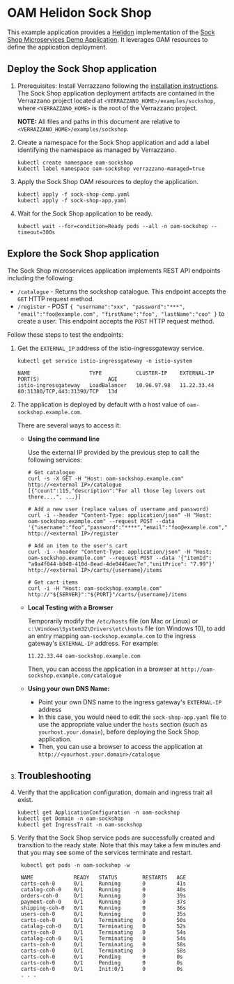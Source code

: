 # OAM Helidon Sock Shop

This example application provides a [Helidon](https://helidon.io) implementation of the [Sock Shop Microservices Demo Application](https://microservices-demo.github.io/).
It leverages OAM resources to define the application deployment.

## Deploy the Sock Shop application

1. Prerequisites: Install Verrazzano following the [installation instructions](../../README.md).
   The Sock Shop application deployment artifacts are contained in the Verrazzano project located at 
   `<VERRAZZANO_HOME>/examples/sockshop`, where `<VERRAZZANO_HOME>` is the root of the Verrazzano project.

   **NOTE:** All files and paths in this document are relative to 
   `<VERRAZZANO_HOME>/examples/sockshop`.

1. Create a namespace for the Sock Shop application and add a label identifying the namespace as managed by Verrazzano.
   ```
   kubectl create namespace oam-sockshop
   kubectl label namespace oam-sockshop verrazzano-managed=true
   ```

1. Apply the Sock Shop OAM resources to deploy the application.
   ```
   kubectl apply -f sock-shop-comp.yaml
   kubectl apply -f sock-shop-app.yaml
   ```
   
1. Wait for the Sock Shop application to be ready.
   ```
   kubectl wait --for=condition=Ready pods --all -n oam-sockshop --timeout=300s
   ```

## Explore the Sock Shop application

The Sock Shop microservices application implements REST API endpoints including the following:

- `/catalogue` - Returns the sockshop catalogue.
This endpoint accepts the `GET` HTTP request method.
- `/register` - POST `{
  "username":"xxx",
  "password":"***",
  "email":"foo@example.com",
  "firstName":"foo",
  "lastName":"coo"
}` to create a user. This
endpoint accepts the `POST` HTTP request method.

Follow these steps to test the endpoints:

1. Get the `EXTERNAL_IP` address of the istio-ingressgateway service.
   ```
   kubectl get service istio-ingressgateway -n istio-system

   NAME                   TYPE           CLUSTER-IP    EXTERNAL-IP   PORT(S)                      AGE
   istio-ingressgateway   LoadBalancer   10.96.97.98   11.22.33.44   80:31380/TCP,443:31390/TCP   13d
   ```   

1. The application is deployed by default with a host value of `oam-sockshop.example.com`.
   
   There are several ways to access it:
   * **Using the command line**

     Use the external IP provided by the previous step to call the following services:

     ```
     # Get catalogue
     curl -s -X GET -H "Host: oam-sockshop.example.com" http://<external IP>/catalogue
     [{"count":115,"description":"For all those leg lovers out there....", ...}]

     # Add a new user (replace values of username and password)
     curl -i --header "Content-Type: application/json" -H "Host: oam-sockshop.example.com" --request POST --data '{"username":"foo","password":"****","email":"foo@example.com","firstName":"foo","lastName":"foo"}' http://<external IP>/register

     # Add an item to the user's cart
     curl -i --header "Content-Type: application/json" -H "Host: oam-sockshop.example.com" --request POST --data '{"itemId": "a0a4f044-b040-410d-8ead-4de0446aec7e","unitPrice": "7.99"}' http://<external IP>/carts/{username}/items

     # Get cart items
     curl -i -H "Host: oam-sockshop.example.com" http://"${SERVER}":"${PORT}"/carts/{username}/items
     ```
   * **Local Testing with a Browser** 
   
     Temporarily modify the `/etc/hosts` file (on Mac or Linux)
     or `c:\Windows\System32\Drivers\etc\hosts` file (on Windows 10), 
     to add an entry mapping `oam-sockshop.example.com` to the ingress gateway's `EXTERNAL-IP` address.
     For example:
     ```
     11.22.33.44 oam-sockshop.example.com
     ```
     Then, you can access the application in a browser at `http://oam-sockshop.example.com/catalogue`

   * **Using your own DNS Name:**
   
     * Point your own DNS name to the ingress gateway's `EXTERNAL-IP` address
     * In this case, you would need to edit the `sock-shop-app.yaml` file 
       to use the appropriate value under the `hosts` section (such as `yourhost.your.domain`), 
       before deploying the Sock Shop application.
     * Then, you can use a browser to access the application at `http://<yourhost.your.domain>/catalogue`
   
1. ## Troubleshooting
    
1. Verify that the application configuration, domain and ingress trait all exist.
   ```
   kubectl get ApplicationConfiguration -n oam-sockshop
   kubectl get Domain -n oam-sockshop
   kubectl get IngressTrait -n oam-sockshop
   ```   

1. Verify that the Sock Shop service pods are successfully created and transition to the ready state.
   Note that this may take a few minutes and that you may see some of the services terminate and restart.
   ```
    kubectl get pods -n oam-sockshop -w
   
    NAME             READY   STATUS        RESTARTS   AGE
    carts-coh-0      0/1     Running       0          41s
    catalog-coh-0    0/1     Running       0          40s
    orders-coh-0     0/1     Running       0          39s
    payment-coh-0    0/1     Running       0          37s
    shipping-coh-0   0/1     Running       0          36s
    users-coh-0      0/1     Running       0          35s
    carts-coh-0      0/1     Terminating   0          50s
    catalog-coh-0    0/1     Terminating   0          52s
    carts-coh-0      0/1     Terminating   0          54s
    catalog-coh-0    0/1     Terminating   0          54s
    carts-coh-0      0/1     Terminating   0          58s
    carts-coh-0      0/1     Terminating   0          58s
    carts-coh-0      0/1     Pending       0          0s
    carts-coh-0      0/1     Pending       0          0s
    carts-coh-0      0/1     Init:0/1      0          0s
    . . .
   ``` 